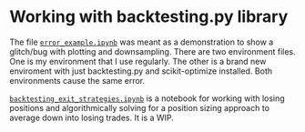 # Working with backtesting.py library
The file [`error_example.ipynb`](error_example.ipynb) was meant as a demonstration to show a glitch/bug with plotting and downsampling. There are two environment files. One is my environment that I use regularly. The other is a brand new enviroment with just backtesting.py and scikit-optimize installed. 
Both environments cause the same error.

[`backtesting_exit_strategies.ipynb`]((backtesting_exit_strategies.ipynb)) is a notebook for working with losing positions and algorithmically solving for a position sizing approach to average down into losing trades. It is a WIP.

